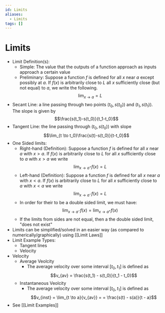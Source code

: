 ```yaml
---
id: Limits
aliases:
  - Limits
tags: []
---
```

# Limits
- Limit Definition(s):
    - Simple: The value that the outputs of a function approach as inputs approach a certain value
    - Preliminary: Suppose a function $f$ is defined for all $x$ near $a$ except possibly at $a$. If $f(x)$ is arbitrarily close to $L$ all $x$ sufficiently close (but not equal) to $a$, we write the following.
    $$\lim_{x \to a}=L$$
- Secant Line: a line passing through two points $(t_0, s(t_0))$ and $(t_1, s(t_1))$. The slope is given by
$$\frac{s(t_1)-s(t_0)}{t_1-t_0}$$
- Tangent Line: the line passing through $(t_0, s(t_0))$ with slope $$\lim_{t \to t_0}\frac{s(t)-s(t_0)}{t-t_0}$$
- One Sided limits:
    - Right-hand (Definition): Suppose a function $f$ is defined for all $x$ near $a$ with $x > a$. If $f(x)$ is arbitrarily close to $L$ for all $x$ sufficiently close to $a$ with $x > a$ we write
    $$\lim_{x \to a^+}{f(x) = L}$$
    - Left-hand (Definition): Suppose a function $f$ is defined for all $x$ near $a$ with $x < a$. If $f(x)$ is arbitrarily close to $L$ for all $x$ sufficiently close to $a$ with $x < a$ we write
    $$\lim_{x \to a^-}{f(x) = L}$$
    - In order for their to be a double sided limit, we must have:
    $$\lim_{x \to a^-}{f(x)} = \lim_{x \to a^+}{f(x)}$$
    - If the limits from sides are not equal, then a the double sided limit, "does not exist"
- Limits can be simplified/solved in an easier way (as compared to numerically/graphically) using [[Limit Laws]]
- Limit Example Types:
    - Tangent lines
    - Velocity
- Velocity
    - Average Veolcity
        - The average velocity over some interval $[t_0, t_1]$ is defined as
          $$v_{av} = \frac{s(t_1) - s(t_0)}{t_1 - t_0}$$
    - Instantaneous Veolcity
        - The average velocity over some interval $[t_0, t_1]$ is defined as
          $$v_{inst} = \lim_{t \to a}{v_{av}} = = \frac{s(t) - s(a)}{t - a}$$
- See [[Limit Examples]]
